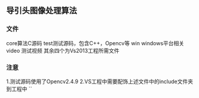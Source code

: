 ## 导引头图像处理算法
### 文件
 core算法C源码
 test测试源码，包含C++，Opencv等
 win windows平台相关
 video 测试视频
 其余四个为Vs2013工程所需文件
### 注意
 1.测试源码使用了Opencv2.4.9
 2.VS工程中需要配饰上述文件中的include文件夹到工程中
``
